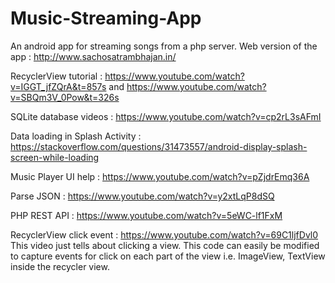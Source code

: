 # Music-Streaming-App
An android app for streaming songs from a php server. Web version of the app : http://www.sachosatrambhajan.in/

RecyclerView tutorial : https://www.youtube.com/watch?v=IGGT_jfZQrA&t=857s and https://www.youtube.com/watch?v=SBQm3V_0Pow&t=326s

SQLite database videos : https://www.youtube.com/watch?v=cp2rL3sAFmI

Data loading in Splash Activity : https://stackoverflow.com/questions/31473557/android-display-splash-screen-while-loading

Music Player UI help : https://www.youtube.com/watch?v=pZjdrEmq36A

Parse JSON : https://www.youtube.com/watch?v=y2xtLqP8dSQ

PHP REST API : https://www.youtube.com/watch?v=5eWC-lf1FxM

RecyclerView click event : https://www.youtube.com/watch?v=69C1ljfDvl0 This video just tells about clicking a view. This code can easily be modified to capture events for click on each part of the view i.e. ImageView, TextView inside the recycler view.
